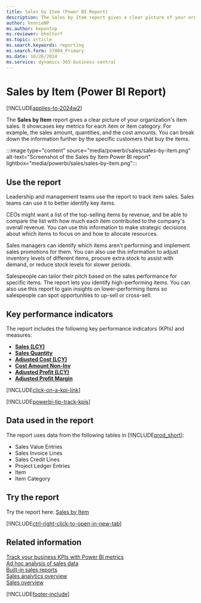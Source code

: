 ```yaml
---
title: Sales by Item (Power BI Report)
description: The Sales by Item report gives a clear picture of your organization's item sales.
author: kennieNP
ms.author: kepontop
ms.reviewer: bholtorf
ms.topic: article
ms.search.keywords: reporting
ms.search.form: 37004_Primary
ms.date: 10/26/2024
ms.service: dynamics-365-business-central
---
```


# Sales by Item (Power BI Report)

[!INCLUDE[applies-to-2024w2](includes/applies-to-2024w2.md)]

The **Sales by Item** report gives a clear picture of your organization's item sales. It showcases key metrics for each item or item category. For example, the sales amount, quantities, and the cost amounts. You can break down the information further by the specific customers that buy the items.

:::image type="content" source="media/powerbi/sales/sales-by-item.png" alt-text="Screenshot of the Sales by Item Power BI report" lightbox="media/powerbi/sales/sales-by-item.png":::

## Use the report

Leadership and management teams use the report to track item sales. Sales teams can use it to better identify key items.  

CEOs might want a list of the top-selling items by revenue, and be able to compare the list with how much each item contributed to the company's overall revenue. You can use this information to make strategic decisions about which items to focus on and how to allocate resources.  

Sales managers can identify which items aren't performing and implement sales promotions for them. You can also use this information to adjust inventory levels of different items, procure extra stock to assist with demand, or reduce stock levels for slower periods.  

Salespeople can tailor their pitch based on the sales performance for specific items. The report lets you identify high-performing items. You can also use this report to gain insights on lower-performing items so salespeople can spot opportunities to up-sell or cross-sell.

## Key performance indicators

The report includes the following key performance indicators (KPIs) and measures:

- [**Sales (LCY)**](sales-powerbi-sales-kpis.md#sales-lcy)
- [**Sales Quantity**](sales-powerbi-sales-kpis.md#sales-quantity)
- [**Adjusted Cost (LCY)**](sales-powerbi-sales-kpis.md#adjusted-cost-lcy)
- [**Cost Amount Non-Inv**](sales-powerbi-sales-kpis.md#cost-amount-non-inv)
- [**Adjusted Profit (LCY)**](sales-powerbi-sales-kpis.md#adjusted-profit-lcy)
- [**Adjusted Profit Margin**](sales-powerbi-sales-kpis.md#adjusted-profit-margin)

[!INCLUDE[click-on-a-kpi-link](includes/click-on-a-kpi-link.md)] 

[!INCLUDE[powerbi-tip-track-kpis](includes/powerbi-tip-track-kpis.md)]

## Data used in the report

The report uses data from the following tables in [!INCLUDE[prod_short](includes/prod_short.md)]:

- Sales Value Entries
- Sales Invoice Lines
- Sales Credit Lines
- Project Ledger Entries
- Item
- Item Category

## Try the report

Try the report here: [Sales by Item](https://businesscentral.dynamics.com?page=37004)

[!INCLUDE[ctrl-right-click-to-open-in-new-tab](includes/ctrl-right-click-to-open-in-new-tab.md)]

## Related information

[Track your business KPIs with Power BI metrics](track-kpis-with-power-bi-metrics.md)  
[Ad hoc analysis of sales data](ad-hoc-analysis-sales.md)  
[Built-in sales reports](sales-reports.md)  
[Sales analytics overview](sales-analytics-overview.md)  
[Sales overview](sales-manage-sales.md)  

[!INCLUDE[footer-include](includes/footer-banner.md)]
